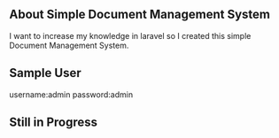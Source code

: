 
## About Simple Document Management System
I want to increase my knowledge in laravel so I created this simple Document Management System.

## Sample User

username:admin
password:admin

## Still in Progress
